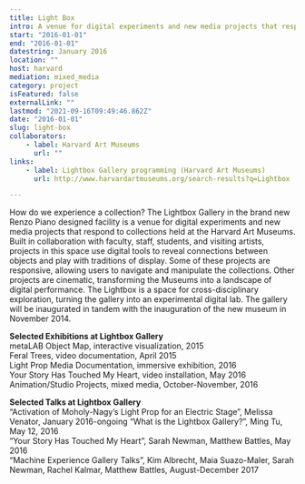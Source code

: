 ```yaml
---
title: Light Box
intro: A venue for digital experiments and new media projects that respond to collections held at the Harvard Art Museums, where digital tools reveal connections between objects and play with traditions of display.
start: "2016-01-01"
end: "2016-01-01"
datestring: January 2016
location: ""
host: harvard
mediation: mixed_media
category: project
isFeatured: false
externalLink: ""
lastmod: "2021-09-16T09:49:46.862Z"
date: "2016-01-01"
slug: light-box
collaborators:
    - label: Harvard Art Museums
      url: ""
links:
    - label: Lightbox Gallery programming (Harvard Art Museums)
      url: http://www.harvardartmuseums.org/search-results?q=Lightbox

---
```

How do we experience a collection? The Lightbox Gallery in the brand new Renzo Piano designed facility is a venue for digital experiments and new media projects that respond to collections held at the Harvard Art Museums. Built in collaboration with faculty, staff, students, and visiting artists, projects in this space use digital tools to reveal connections between objects and play with traditions of display. Some of these projects are responsive, allowing users to navigate and manipulate the collections. Other projects are cinematic, transforming the Museums into a landscape of digital performance. The Lightbox is a space for cross-disciplinary exploration, turning the gallery into an experimental digital lab. The gallery will be inaugurated in tandem with the inauguration of the new museum in November 2014.

**Selected Exhibitions at Lightbox Gallery**<br />
metaLAB Object Map, interactive visualization, 2015<br />
Feral Trees, video documentation, April 2015<br />
Light Prop Media Documentation, immersive exhibition, 2016<br />
Your Story Has Touched My Heart, video installation, May 2016 Animation/Studio Projects, mixed media, October-November, 2016<br />


**Selected Talks at Lightbox Gallery**<br />
“Activation of Moholy-Nagy’s Light Prop for an Electric Stage”, Melissa Venator, January 2016-ongoing
“What is the Lightbox Gallery?”, Ming Tu, May 12, 2016<br />
“Your Story Has Touched My Heart”, Sarah Newman, Matthew Battles, May 2016<br />
“Machine Experience Gallery Talks”, Kim Albrecht, Maia Suazo-Maler, Sarah Newman,
Rachel Kalmar, Matthew Battles, August-December 2017